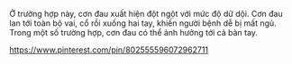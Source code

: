 Ở trường hợp này, cơn đau xuất hiện đột ngột với mức độ dữ dội. Cơn đau lan tới toàn bộ vai, cổ rồi xuống hai tay, khiến người bệnh dễ bị mất ngủ. Trong một số trường hợp, cơn đau có thể ảnh hưởng tới cả bàn tay.


https://www.pinterest.com/pin/802555596072962711
